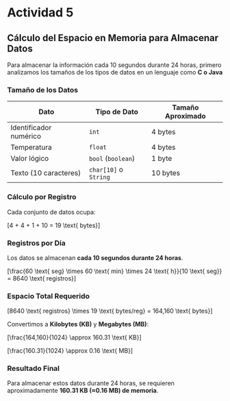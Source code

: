 # Actividad 5 
## Cálculo del Espacio en Memoria para Almacenar Datos  

Para almacenar la información cada 10 segundos durante 24 horas, primero analizamos los tamaños de los tipos de datos en un lenguaje como **C o Java** 

### Tamaño de los Datos  

| Dato | Tipo de Dato | Tamaño Aproximado |
|------|------------|------------------|
| Identificador numérico | `int` | 4 bytes |
| Temperatura | `float` | 4 bytes |
| Valor lógico | `bool` (`boolean`) | 1 byte |
| Texto (10 caracteres) | `char[10]` o `String` | 10 bytes |

### Cálculo por Registro  
Cada conjunto de datos ocupa:  

\[4 + 4 + 1 + 10 = 19 \text{ bytes}\]

### Registros por Día  
Los datos se almacenan **cada 10 segundos durante 24 horas**.  

\[\frac{60 \text{ seg} \times 60 \text{ min} \times 24 \text{ h}}{10 \text{ seg}} = 8640 \text{ registros}\]

### Espacio Total Requerido  

\[8640 \text{ registros} \times 19 \text{ bytes/reg} = 164,160 \text{ bytes}\]

Convertimos a **Kilobytes (KB)** y **Megabytes (MB)**:  

\[\frac{164,160}{1024} \approx 160.31 \text{ KB}\]

\[\frac{160.31}{1024} \approx 0.16 \text{ MB}\]

### Resultado Final  

Para almacenar estos datos durante 24 horas, se requieren aproximadamente **160.31 KB (≈0.16 MB) de memoria**. 
